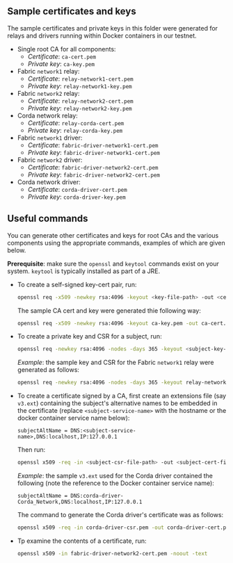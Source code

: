 ## Sample certificates and keys

The sample certificates and private keys in this folder were generated for relays and drivers running within Docker containers in our testnet.

- Single root CA for all components:
  * _Certificate_: `ca-cert.pem`
  * _Private key_: `ca-key.pem`
- Fabric `network1` relay:
  * _Certificate_: `relay-network1-cert.pem`
  * _Private key_: `relay-network1-key.pem`
- Fabric `network2` relay:
  * _Certificate_: `relay-network2-cert.pem`
  * _Private key_: `relay-network2-key.pem`
- Corda network relay:
  * _Certificate_: `relay-corda-cert.pem`
  * _Private key_: `relay-corda-key.pem`
- Fabric `network1` driver:
  * _Certificate_: `fabric-driver-network1-cert.pem`
  * _Private key_: `fabric-driver-network1-cert.pem`
- Fabric `network2` driver:
  * _Certificate_: `fabric-driver-network2-cert.pem`
  * _Private key_: `fabric-driver-network2-cert.pem`
- Corda network driver:
  * _Certificate_: `corda-driver-cert.pem`
  * _Private key_: `corda-driver-key.pem`

## Useful commands

You can generate other certificates and keys for root CAs and the various components using the appropriate commands, examples of which are given below.

**Prerequisite**: make sure the `openssl` and  `keytool` commands exist on your system. `keytool` is typically installed as part of a JRE.

- To create a self-signed key-cert pair, run:
  ```bash
  openssl req -x509 -newkey rsa:4096 -keyout <key-file-path> -out <cert-file-path> -sha256 -days 365 -nodes -addext "subjectAltName = DNS:localhost,IP:127.0.0.1"
  ```
  The sample CA cert and key were generated thie following way:
  ```bash
  openssl req -x509 -newkey rsa:4096 -keyout ca-key.pem -out ca-cert.pem -sha256 -days 365 -nodes -addext "subjectAltName = DNS:localhost,IP:127.0.0.1"
  ```

- To create a private key and CSR for a subject, run:
  ```bash
  openssl req -newkey rsa:4096 -nodes -days 365 -keyout <subject-key-file-path> -out <subject-csr-file-path>
  ```
  _Example_: the sample key and CSR for the Fabric `network1` relay were generated as follows:
  ```bash
  openssl req -newkey rsa:4096 -nodes -days 365 -keyout relay-network1-key.pem -out relay-network1-csr.pem
  ```

- To create a certificate signed by a CA, first create an extensions file (say `v3.ext`) containing the subject's alternative names to be embedded in the certificate (replace `<subject-service-name>` with the hostname or the docker container service name below):
  ```
  subjectAltName = DNS:<subject-service-name>,DNS:localhost,IP:127.0.0.1
  ```
  Then run:
  ```bash
  openssl x509 -req -in <subject-csr-file-path> -out <subject-cert-file-path> -sha256 -days 365 -CA <CA-cert-file-path> -CAkey <CA-key-file-path> -CAcreateserial -extfile v3.ext
  ```
  _Example_: the sample `v3.ext` used for the Corda driver contained the following (note the reference to the Docker container service name):
  ```
  subjectAltName = DNS:corda-driver-Corda_Network,DNS:localhost,IP:127.0.0.1
  ```
  The command to generate the Corda driver's certificate was as follows:
  ```bash
  openssl x509 -req -in corda-driver-csr.pem -out corda-driver-cert.pem -sha256 -days 365 -CA ca-cert.pem -CAkey ca-key.pem -CAcreateserial -extfile v3.ext
  ```

- Tp examine the contents of a certificate, run:
  ```bash
  openssl x509 -in fabric-driver-network2-cert.pem -noout -text
  ```
